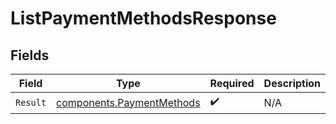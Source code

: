 # ListPaymentMethodsResponse


## Fields

| Field                                                                  | Type                                                                   | Required                                                               | Description                                                            |
| ---------------------------------------------------------------------- | ---------------------------------------------------------------------- | ---------------------------------------------------------------------- | ---------------------------------------------------------------------- |
| `Result`                                                               | [components.PaymentMethods](../../models/components/paymentmethods.md) | :heavy_check_mark:                                                     | N/A                                                                    |
